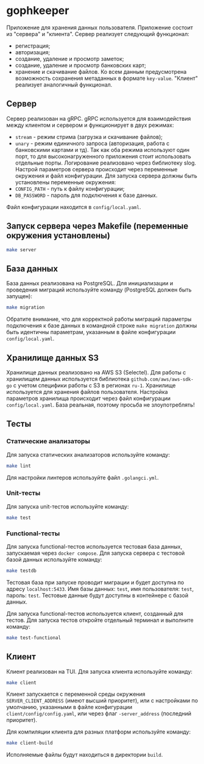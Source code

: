 # gophkeeper

Приложение для хранения данных пользователя.
Приложение состоит из "сервера" и "клиента".
Сервер реализует следующий функционал:
- регистрация;
- авторизация;
- создание, удаление и просмотр заметок;
- создание, удаление и просмотр банковских карт;
- хранение и скачивание файлов.
Ко всем данным предусмотрена возможность сохранения метаданных в формате `key-value`.
"Клиент" реализует аналогичный функционал.

## Сервер
Сервер реализован на gRPC. gRPC используется для взаимодействия между клиентом и сервером и
функционирует в двух режимах:
- `stream` - режим стрима (загрузка и скачивание файлов);
- `unary` - режим единичного запроса (авторизация, работа с банковскими картами и тд).
Так как оба режима используют один порт, то для высоконагруженного приложения стоит использовать отдельные порты.
Логирование реализовано через библиотеку slog.
Настрой параметров сервера происходит через переменные окружения и файл конфигурации.
Для запуска сервера должны быть установлены переменные окружения:
- `CONFIG_PATH` - путь к файлу конфигурации;
- `DB_PASSWORD` - пароль для подключения к базе данных.

Файл конфигурации находится в `config/local.yaml`.

## Запуск сервера через Makefile (переменные окружения установлены)

```bash
make server
```
## База данных
База данных реализована на PostgreSQL.
Для инициализации и проведения миграций используйте команду (PostgreSQL должен быть запущен):

```bash
make migration
```
Обратите внимание, что для корректной работы миграций параметры подключения к базе данных в командной строке `make migration` должны быть идентичны параметрам, указанным в файле конфигурации `config/local.yaml`.

## Хранилище данных S3
Хранилище данных реализовано на AWS S3 (Selectel).
Для работы с хранилищем данных используется библиотека `github.com/aws/aws-sdk-go` с учетом специфики работы с S3 в регионах `ru-1`.
Хранилище используется для хранения файлов пользователя.
Настройка параметров хранилища происходит через файл конфигурации `config/local.yaml`.
База реальная, поэтому просьба не злоупотреблять! 

## Тесты
### Статические анализаторы
Для запуска статических анализаторов используйте команду:

```bash
make lint
```
Для настройки линтеров используйте файл `.golangci.yml`.

### Unit-тесты
Для запуска unit-тестов используйте команду:

```bash
make test
```
### Functional-тесты
Для запуска functional-тестов используется тестовая база данных, запускаемая через `docker compose`. 
Для запуска сервера с тестовой базой данных используйте команду:

```bash
make testdb
```
Тестовая база при запуске проводит миграции и будет доступна по адресу `localhost:5433`.
Имя базы данных: `test`, имя пользователя: `test`, пароль: `test`.
Тестовые данные будут доступны в контейнере с базой данных.

Для запуска functional-тестов используется клиент, созданный для тестов.
Для запуска тестов откройте отдельный терминал и выполните команду:

```bash
make test-functional
```

## Клиент
Клиент реализован на TUI.
Для запуска клиента используйте команду:

```bash
make client
```
Клиент запускается c переменной среды окружения `SERVER_CLIENT_ADDRESS` (имеют высший приоритет),
или с настройками по умолчанию, указанными в файле конфигурации `client/config/config.yaml`,
или через флаг `-server_address` (последний приоритет).

Для компиляции клиента для разных платформ используйте команду:

```bash
make client-build
``` 
Исполняемые файлы будут находиться в директории `build`.
